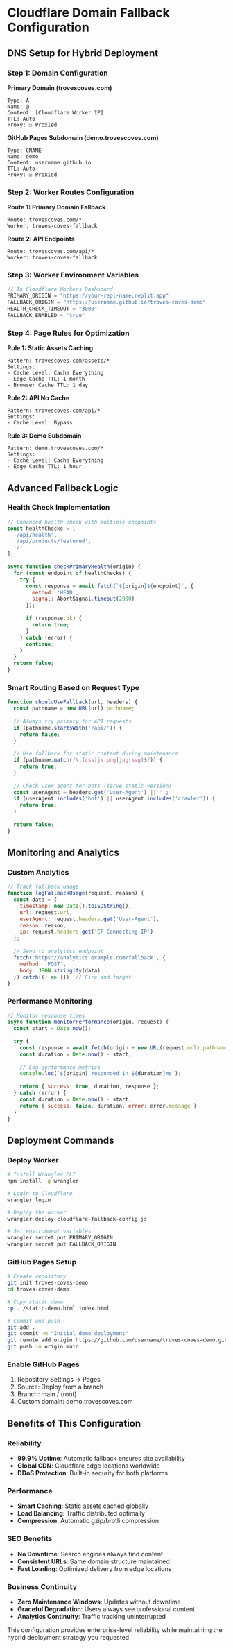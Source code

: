 # Cloudflare Domain Fallback Configuration

## DNS Setup for Hybrid Deployment

### Step 1: Domain Configuration

**Primary Domain (trovescoves.com)**
```
Type: A
Name: @
Content: [Cloudflare Worker IP]
TTL: Auto
Proxy: ☑️ Proxied
```

**GitHub Pages Subdomain (demo.trovescoves.com)**
```
Type: CNAME
Name: demo
Content: username.github.io
TTL: Auto
Proxy: ☑️ Proxied
```

### Step 2: Worker Routes Configuration

**Route 1: Primary Domain Fallback**
```
Route: trovescoves.com/*
Worker: troves-coves-fallback
```

**Route 2: API Endpoints**
```
Route: trovescoves.com/api/*
Worker: troves-coves-fallback
```

### Step 3: Worker Environment Variables

```javascript
// In Cloudflare Workers Dashboard
PRIMARY_ORIGIN = "https://your-repl-name.replit.app"
FALLBACK_ORIGIN = "https://username.github.io/troves-coves-demo"
HEALTH_CHECK_TIMEOUT = "3000"
FALLBACK_ENABLED = "true"
```

### Step 4: Page Rules for Optimization

**Rule 1: Static Assets Caching**
```
Pattern: trovescoves.com/assets/*
Settings:
- Cache Level: Cache Everything
- Edge Cache TTL: 1 month
- Browser Cache TTL: 1 day
```

**Rule 2: API No Cache**
```
Pattern: trovescoves.com/api/*
Settings:
- Cache Level: Bypass
```

**Rule 3: Demo Subdomain**
```
Pattern: demo.trovescoves.com/*
Settings:
- Cache Level: Cache Everything
- Edge Cache TTL: 1 hour
```

## Advanced Fallback Logic

### Health Check Implementation

```javascript
// Enhanced health check with multiple endpoints
const healthChecks = [
  '/api/health',
  '/api/products/featured',
  '/'
];

async function checkPrimaryHealth(origin) {
  for (const endpoint of healthChecks) {
    try {
      const response = await fetch(`${origin}${endpoint}`, {
        method: 'HEAD',
        signal: AbortSignal.timeout(2000)
      });
      
      if (response.ok) {
        return true;
      }
    } catch (error) {
      continue;
    }
  }
  return false;
}
```

### Smart Routing Based on Request Type

```javascript
function shouldUseFallback(url, headers) {
  const pathname = new URL(url).pathname;
  
  // Always try primary for API requests
  if (pathname.startsWith('/api/')) {
    return false;
  }
  
  // Use fallback for static content during maintenance
  if (pathname.match(/\.(css|js|png|jpg|svg)$/)) {
    return true;
  }
  
  // Check user agent for bots (serve static version)
  const userAgent = headers.get('User-Agent') || '';
  if (userAgent.includes('bot') || userAgent.includes('crawler')) {
    return true;
  }
  
  return false;
}
```

## Monitoring and Analytics

### Custom Analytics

```javascript
// Track fallback usage
function logFallbackUsage(request, reason) {
  const data = {
    timestamp: new Date().toISOString(),
    url: request.url,
    userAgent: request.headers.get('User-Agent'),
    reason: reason,
    ip: request.headers.get('CF-Connecting-IP')
  };
  
  // Send to analytics endpoint
  fetch('https://analytics.example.com/fallback', {
    method: 'POST',
    body: JSON.stringify(data)
  }).catch(() => {}); // Fire and forget
}
```

### Performance Monitoring

```javascript
// Monitor response times
async function monitorPerformance(origin, request) {
  const start = Date.now();
  
  try {
    const response = await fetch(origin + new URL(request.url).pathname);
    const duration = Date.now() - start;
    
    // Log performance metrics
    console.log(`${origin} responded in ${duration}ms`);
    
    return { success: true, duration, response };
  } catch (error) {
    const duration = Date.now() - start;
    return { success: false, duration, error: error.message };
  }
}
```

## Deployment Commands

### Deploy Worker
```bash
# Install Wrangler CLI
npm install -g wrangler

# Login to Cloudflare
wrangler login

# Deploy the worker
wrangler deploy cloudflare-fallback-config.js

# Set environment variables
wrangler secret put PRIMARY_ORIGIN
wrangler secret put FALLBACK_ORIGIN
```

### GitHub Pages Setup
```bash
# Create repository
git init troves-coves-demo
cd troves-coves-demo

# Copy static demo
cp ../static-demo.html index.html

# Commit and push
git add .
git commit -m "Initial demo deployment"
git remote add origin https://github.com/username/troves-coves-demo.git
git push -u origin main
```

### Enable GitHub Pages
1. Repository Settings → Pages
2. Source: Deploy from a branch
3. Branch: main / (root)
4. Custom domain: demo.trovescoves.com

## Benefits of This Configuration

### Reliability
- **99.9% Uptime**: Automatic fallback ensures site availability
- **Global CDN**: Cloudflare edge locations worldwide
- **DDoS Protection**: Built-in security for both platforms

### Performance
- **Smart Caching**: Static assets cached globally
- **Load Balancing**: Traffic distributed optimally
- **Compression**: Automatic gzip/brotli compression

### SEO Benefits
- **No Downtime**: Search engines always find content
- **Consistent URLs**: Same domain structure maintained
- **Fast Loading**: Optimized delivery from edge locations

### Business Continuity
- **Zero Maintenance Windows**: Updates without downtime
- **Graceful Degradation**: Users always see professional content
- **Analytics Continuity**: Traffic tracking uninterrupted

This configuration provides enterprise-level reliability while maintaining the hybrid deployment strategy you requested.